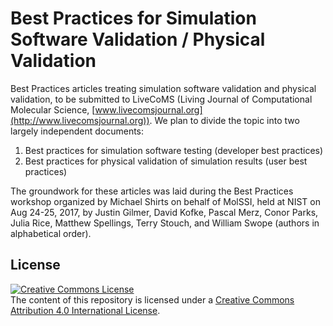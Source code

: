 # Best Practices for Simulation Software Validation / Physical Validation

Best Practices articles treating simulation software validation and
physical validation, to be submitted to LiveCoMS (Living Journal of
Computational Molecular Science, [www.livecomsjournal.org](http://www.livecomsjournal.org)).
We plan to divide the topic into two largely independent documents:

1. Best practices for simulation software testing (developer best practices)
2. Best practices for physical validation of simulation results (user best practices)

The groundwork for these articles was laid during the Best Practices
workshop organized by Michael Shirts on behalf of MolSSI, held at NIST
on Aug 24-25, 2017, by
Justin Gilmer,
David Kofke,
Pascal Merz,
Conor Parks,
Julia Rice, 
Matthew Spellings,
Terry Stouch, and
William Swope 
(authors in alphabetical order).


## License

[![Creative Commons License](https://i.creativecommons.org/l/by/4.0/88x31.png)](http://creativecommons.org/licenses/by/4.0/)  
The content of this repository is licensed under a
[Creative Commons Attribution 4.0 International License](http://creativecommons.org/licenses/by/4.0/).
